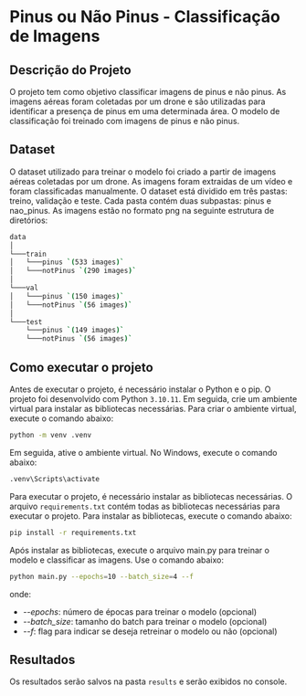 # Pinus ou Não Pinus - Classificação de Imagens

## Descrição do Projeto

O projeto tem como objetivo classificar imagens de pinus e não pinus. As imagens aéreas foram coletadas por um drone e são utilizadas para identificar a presença de pinus em uma determinada área. O modelo de classificação foi treinado com imagens de pinus e não pinus.

## Dataset

O dataset utilizado para treinar o modelo foi criado a partir de imagens aéreas coletadas por um drone. As imagens foram extraidas de um vídeo e foram classificadas manualmente. O dataset está dividido em três pastas: treino, validação e teste. Cada pasta contém duas subpastas: pinus e nao_pinus. As imagens estão no formato png na seguinte estrutura de diretórios:

```bash
data
│
└───train
│   └───pinus `(533 images)`
│   └───notPinus `(290 images)`
│
└───val
│   └───pinus `(150 images)`
│   └───notPinus `(56 images)`
│
└───test
    └───pinus `(149 images)`
    └───notPinus `(56 images)`
```

## Como executar o projeto

Antes de executar o projeto, é necessário instalar o Python e o pip. O projeto foi desenvolvido com Python `3.10.11`. Em seguida, crie um ambiente virtual para instalar as bibliotecas necessárias. Para criar o ambiente virtual, execute o comando abaixo:

```bash
python -m venv .venv
```

Em seguida, ative o ambiente virtual. No Windows, execute o comando abaixo:

```bash
.venv\Scripts\activate
```

Para executar o projeto, é necessário instalar as bibliotecas necessárias. O arquivo `requirements.txt` contém todas as bibliotecas necessárias para executar o projeto. Para instalar as bibliotecas, execute o comando abaixo:

```bash
pip install -r requirements.txt
```

Após instalar as bibliotecas, execute o arquivo main.py para treinar o modelo e classificar as imagens. Use o comando abaixo:

```bash
python main.py --epochs=10 --batch_size=4 --f
```

onde:
- *--epochs*: número de épocas para treinar o modelo (opcional)
- *--batch_size*: tamanho do batch para treinar o modelo (opcional)
- *--f*: flag para indicar se deseja retreinar o modelo ou não (opcional)

## Resultados

Os resultados serão salvos na pasta `results` e serão exibidos no console.